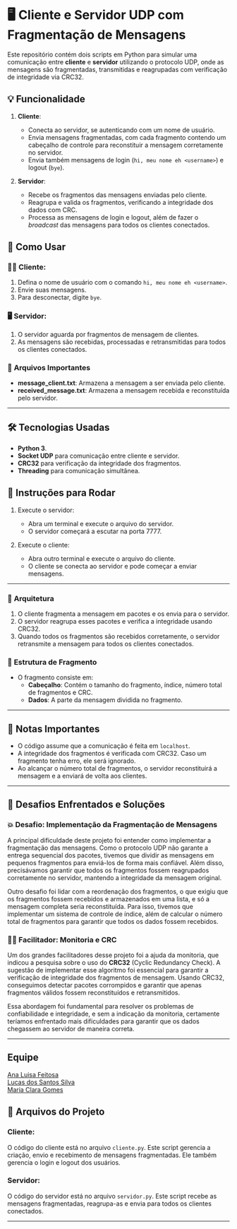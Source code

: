# 🖥️ **Cliente e Servidor UDP com Fragmentação de Mensagens** 

Este repositório contém dois scripts em Python para simular uma comunicação entre **cliente** e **servidor** utilizando o protocolo UDP, onde as mensagens são fragmentadas, transmitidas e reagrupadas com verificação de integridade via CRC32.

## 💡 **Funcionalidade**

1. **Cliente**: 
   - Conecta ao servidor, se autenticando com um nome de usuário.
   - Envia mensagens fragmentadas, com cada fragmento contendo um cabeçalho de controle para reconstituir a mensagem corretamente no servidor.
   - Envia também mensagens de login (`hi, meu nome eh <username>`) e logout (`bye`).

2. **Servidor**:
   - Recebe os fragmentos das mensagens enviadas pelo cliente.
   - Reagrupa e valida os fragmentos, verificando a integridade dos dados com CRC.
   - Processa as mensagens de login e logout, além de fazer o *broadcast* das mensagens para todos os clientes conectados.

## 🚀 **Como Usar**

### 🧑‍💻 **Cliente**:
1. Defina o nome de usuário com o comando `hi, meu nome eh <username>`.
2. Envie suas mensagens.
3. Para desconectar, digite `bye`.

### 🖥️ **Servidor**:
1. O servidor aguarda por fragmentos de mensagem de clientes.
2. As mensagens são recebidas, processadas e retransmitidas para todos os clientes conectados.

### 💾 **Arquivos Importantes**
- **message_client.txt**: Armazena a mensagem a ser enviada pelo cliente.
- **received_message.txt**: Armazena a mensagem recebida e reconstituída pelo servidor.

---

## 🛠️ **Tecnologias Usadas**
- **Python 3**.
- **Socket UDP** para comunicação entre cliente e servidor.
- **CRC32** para verificação da integridade dos fragmentos.
- **Threading** para comunicação simultânea.

## 🔧 **Instruções para Rodar**

1. Execute o servidor:
   - Abra um terminal e execute o arquivo do servidor.
   - O servidor começará a escutar na porta 7777.

2. Execute o cliente:
   - Abra outro terminal e execute o arquivo do cliente.
   - O cliente se conecta ao servidor e pode começar a enviar mensagens.

---

### 🎨 **Arquitetura**
1. O cliente fragmenta a mensagem em pacotes e os envia para o servidor.
2. O servidor reagrupa esses pacotes e verifica a integridade usando CRC32.
3. Quando todos os fragmentos são recebidos corretamente, o servidor retransmite a mensagem para todos os clientes conectados.

### 📜 **Estrutura de Fragmento**
- O fragmento consiste em:
  - **Cabeçalho**: Contém o tamanho do fragmento, índice, número total de fragmentos e CRC.
  - **Dados**: A parte da mensagem dividida no fragmento.

---

## 📌 **Notas Importantes**
- O código assume que a comunicação é feita em `localhost`.
- A integridade dos fragmentos é verificada com CRC32. Caso um fragmento tenha erro, ele será ignorado.
- Ao alcançar o número total de fragmentos, o servidor reconstituirá a mensagem e a enviará de volta aos clientes.

---

## 🧠 **Desafios Enfrentados e Soluções**

### 💥 **Desafio: Implementação da Fragmentação de Mensagens**
A principal dificuldade deste projeto foi entender como implementar a fragmentação das mensagens. Como o protocolo UDP não garante a entrega sequencial dos pacotes, tivemos que dividir as mensagens em pequenos fragmentos para enviá-los de forma mais confiável. Além disso, precisávamos garantir que todos os fragmentos fossem reagrupados corretamente no servidor, mantendo a integridade da mensagem original. 

Outro desafio foi lidar com a reordenação dos fragmentos, o que exigiu que os fragmentos fossem recebidos e armazenados em uma lista, e só a mensagem completa seria reconstituída. Para isso, tivemos que implementar um sistema de controle de índice, além de calcular o número total de fragmentos para garantir que todos os dados fossem recebidos.

### 🧑‍🏫 **Facilitador: Monitoria e CRC**
Um dos grandes facilitadores desse projeto foi a ajuda da monitoria, que indicou a pesquisa sobre o uso do **CRC32** (Cyclic Redundancy Check). A sugestão de implementar esse algoritmo foi essencial para garantir a verificação de integridade dos fragmentos de mensagem. Usando CRC32, conseguimos detectar pacotes corrompidos e garantir que apenas fragmentos válidos fossem reconstituídos e retransmitidos.

Essa abordagem foi fundamental para resolver os problemas de confiabilidade e integridade, e sem a indicação da monitoria, certamente teríamos enfrentado mais dificuldades para garantir que os dados chegassem ao servidor de maneira correta.

---

## **Equipe**
[Ana Luisa Feitosa <alfg>](https://github.com/analuisafeitosa) <br>
[Lucas dos Santos Silva <lss11>](https://github.com/seu-usuario) <br>
[Maria Clara Gomes <mcga>](https://github.com/seu-usuario)


## 📄 **Arquivos do Projeto**

### **Cliente:**
O código do cliente está no arquivo `cliente.py`. Este script gerencia a criação, envio e recebimento de mensagens fragmentadas. Ele também gerencia o login e logout dos usuários.

### **Servidor:**
O código do servidor está no arquivo `servidor.py`. Este script recebe as mensagens fragmentadas, reagrupa-as e envia para todos os clientes conectados.

---
